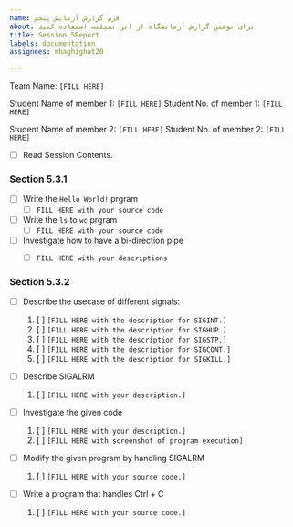 ```yaml
---
name: فرم گزارش آزمایش پنجم
about: برای نوشتن گزارش آزمایشگاه از این تمپلیت استفاده کنید
title: Session 5Report
labels: documentation
assignees: mhaghighat20

---
```


Team Name: `[FILL HERE]`

Student Name of member 1: `[FILL HERE]`
Student No. of member 1: `[FILL HERE]`

Student Name of member 2: `[FILL HERE]`
Student No. of member 2: `[FILL HERE]`

- [ ] Read Session Contents.

### Section 5.3.1

- [ ] Write the `Hello World!` prgram
    - [ ] `FILL HERE with your source code`
    
- [ ] Write the `ls` to `wc` prgram
    - [ ] `FILL HERE with your source code`

- [ ] Investigate how to have a bi-direction pipe
    - [ ] `FILL HERE with your descriptions`
    
    

### Section 5.3.2

- [ ] Describe the usecase of different signals:
    1. [ ] `[FILL HERE with the description for SIGINT.]`
    1. [ ] `[FILL HERE with the description for SIGHUP.]`
    1. [ ] `[FILL HERE with the description for SIGSTP.]`
    1. [ ] `[FILL HERE with the description for SIGCONT.]`
    1. [ ] `[FILL HERE with the description for SIGKILL.]`

- [ ] Describe SIGALRM
    1. [ ] `[FILL HERE with your description.]`

- [ ] Investigate the given code
    1. [ ] `[FILL HERE with your description.]`
    1. [ ] `[FILL HERE with screenshot of program execution]`

- [ ] Modify the given program by handling SIGALRM
    1. [ ] `[FILL HERE with your source code.]`

- [ ] Write a program that handles Ctrl + C
    1. [ ] `[FILL HERE with your source code.]`
